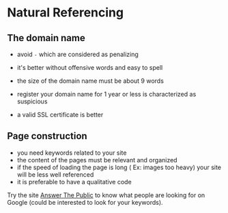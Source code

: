 # Natural Referencing

## The domain name

- avoid `-` which are considered as penalizing

- it's better without offensive words and easy to spell

- the size of the domain name must be about 9 words

- register your domain name for 1 year or less is characterized as suspicious

- a valid SSL certificate is better

  

## Page construction

- you need keywords related to your site
- the content of the pages must be relevant and organized
- if the speed of loading the page is long ( Ex: images too heavy) your site will be less well referenced
- it is preferable to have a qualitative code



Try the site [Answer The Public](answerthepublic.com) to know what people are looking for on Google (could be interested to look for your keywords).

